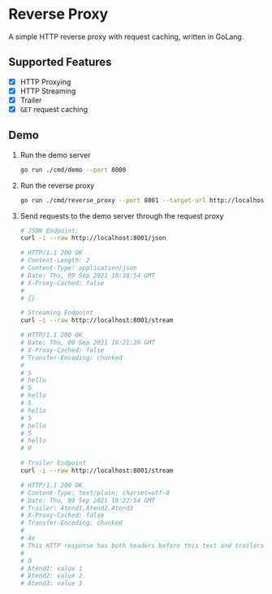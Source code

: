 # Reverse Proxy

A simple HTTP reverse proxy with request caching, written in GoLang.

## Supported Features

- [x] HTTP Proxying
- [x] HTTP Streaming
- [x] Trailer
- [x] `GET` request caching

## Demo

1) Run the demo server
    ```bash
    go run ./cmd/demo --port 8000
    ```

2) Run the reverse proxy
    ```bash
    go run ./cmd/reverse_proxy --port 8001 --target-url http://localhost:8000
    ```

3) Send requests to the demo server through the request proxy

    ```bash
    # JSON Endpoint:
    curl -i --raw http://localhost:8001/json
    
    # HTTP/1.1 200 OK
    # Content-Length: 2
    # Content-Type: application/json
    # Date: Thu, 09 Sep 2021 18:18:54 GMT
    # X-Proxy-Cached: false
    # 
    # {}
   
    # Streaming Endpoint
    curl -i --raw http://localhost:8001/stream
    
    # HTTP/1.1 200 OK
    # Date: Thu, 09 Sep 2021 18:21:20 GMT
    # X-Proxy-Cached: false
    # Transfer-Encoding: chunked
    # 
    # 5
    # hello
    # 5
    # hello
    # 5
    # hello
    # 5
    # hello
    # 5
    # hello
    # 0
   
    # Trailer Endpoint
    curl -i --raw http://localhost:8001/stream
   
    # HTTP/1.1 200 OK
    # Content-Type: text/plain; charset=utf-8
    # Date: Thu, 09 Sep 2021 18:22:54 GMT
    # Trailer: Atend1,Atend2,Atend3
    # X-Proxy-Cached: false
    # Transfer-Encoding: chunked
    # 
    # 4e
    # This HTTP response has both headers before this text and trailers at the end.
    # 
    # 0
    # Atend1: value 1
    # Atend2: value 2
    # Atend3: value 3
    ```
